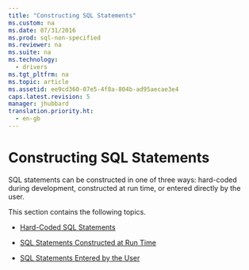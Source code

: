```yaml
---
title: "Constructing SQL Statements"
ms.custom: na
ms.date: 07/31/2016
ms.prod: sql-non-specified
ms.reviewer: na
ms.suite: na
ms.technology: 
  - drivers
ms.tgt_pltfrm: na
ms.topic: article
ms.assetid: ee9cd360-07e5-4f8a-804b-ad95aecae3e4
caps.latest.revision: 5
manager: jhubbard
translation.priority.ht: 
  - en-gb
---
```

# Constructing SQL Statements
SQL statements can be constructed in one of three ways: hard-coded during development, constructed at run time, or entered directly by the user.  
  
 This section contains the following topics.  
  
-   [Hard-Coded SQL Statements](../content/Hard-Coded-SQL-Statements.md)  
  
-   [SQL Statements Constructed at Run Time](../content/SQL-Statements-Constructed-at-Run-Time.md)  
  
-   [SQL Statements Entered by the User](../content/SQL-Statements-Entered-by-the-User.md)